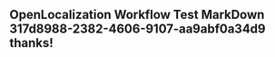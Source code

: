 <properties
ms.topic="hero-topic1"
ms.test1="hero-topic"
ms.test2="test"/>

## OpenLocalization Workflow Test MarkDown 317d8988-2382-4606-9107-aa9abf0a34d9 thanks!
